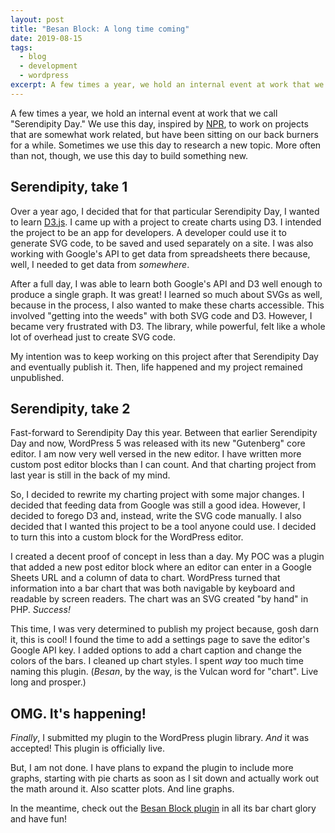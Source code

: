 ```yaml
---
layout: post
title: "Besan Block: A long time coming"
date: 2019-08-15
tags:
  - blog
  - development
  - wordpress
excerpt: A few times a year, we hold an internal event at work that we call "Serendipity Day."
---
```


A few times a year, we hold an internal event at work that we call "Serendipity Day." We use this day, inspired by [NPR](https://npr.codes/serendipity-at-npr-5fb185bb5864), to work on projects that are somewhat work related, but have been sitting on our back burners for a while. Sometimes we use this day to research a new topic. More often than not, though, we use this day to build something new.

## Serendipity, take 1

Over a year ago, I decided that for that particular Serendipity Day, I wanted to learn [D3.js](https://d3js.org/). I came up with a project to create charts using D3. I intended the project to be an app for developers. A developer could use it to generate SVG code, to be saved and used separately on a site. I was also working with Google's API to get data from spreadsheets there because, well, I needed to get data from _somewhere_.

After a full day, I was able to learn both Google's API and D3 well enough to produce a single graph. It was great! I learned so much about SVGs as well, because in the process, I also wanted to make these charts accessible. This involved "getting into the weeds" with both SVG code and D3. However, I became very frustrated with D3. The library, while powerful, felt like a whole lot of overhead just to create SVG code.

My intention was to keep working on this project after that Serendipity Day and eventually publish it. Then, life happened and my project remained unpublished.

## Serendipity, take 2

Fast-forward to Serendipity Day this year. Between that earlier Serendipity Day and now, WordPress 5 was released with its new "Gutenberg" core editor. I am now very well versed in the new editor. I have written more custom post editor blocks than I can count. And that charting project from last year is still in the back of my mind.

So, I decided to rewrite my charting project with some major changes. I decided that feeding data from Google was still a good idea. However, I decided to forego D3 and, instead, write the SVG code manually. I also decided that I wanted this project to be a tool anyone could use. I decided to turn this into a custom block for the WordPress editor.

I created a decent proof of concept in less than a day. My POC was a plugin that added a new post editor block where an editor can enter in a Google Sheets URL and a column of data to chart. WordPress turned that information into a bar chart that was both navigable by keyboard and readable by screen readers. The chart was an SVG created "by hand" in PHP. _Success!_

This time, I was very determined to publish my project because, gosh darn it, this is cool! I found the time to add a settings page to save the editor's Google API key. I added options to add a chart caption and change the colors of the bars. I cleaned up chart styles. I spent _way_ too much time naming this plugin. (_Besan_, by the way, is the Vulcan word for "chart". Live long and prosper.)

## OMG. It's happening!

_Finally_, I submitted my plugin to the WordPress plugin library. _And_ it was accepted! This plugin is officially live.

But, I am not done. I have plans to expand the plugin to include more graphs, starting with pie charts as soon as I sit down and actually work out the math around it. Also scatter plots. And line graphs.

In the meantime, check out the [Besan Block plugin](https://wordpress.org/plugins/besan-block/) in all its bar chart glory and have fun!

